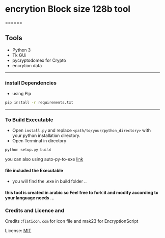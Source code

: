 # encrytion Block size 128b tool
======
## Tools
* Python 3
* Tk GUi
* pycryptodomex  for Crypto
* encrytion data
------

### install Dependencies
* using Pip
```sh
pip install -r requirements.txt
```
------
### To Build Executable
* Open `install.py` and replace `<path/to/your/python_directory>` with your python installation directory.
* Open Terminal in directory

```sh
python setup.py build
```
you can also using auto-py-to-exe [link](https://github.com/brentvollebregt/auto-py-to-exe/)


#### file included the Executable
* you will find the .exe in build folder ..


#### this tool is created in arabic so Feel free to fork it and modify according to your language needs ...

### Credits and Licence and 
Credits :`flaticon.com` for icon file and mak23 for EncryptionScript

License: [MIT](https://opensource.org/licenses/MIT)